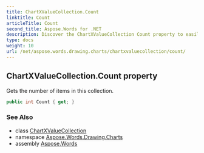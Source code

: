 ```yaml
---
title: ChartXValueCollection.Count
linktitle: Count
articleTitle: Count
second_title: Aspose.Words for .NET
description: Discover the ChartXValueCollection Count property to easily retrieve the total number of items in your data collection for efficient analysis.
type: docs
weight: 10
url: /net/aspose.words.drawing.charts/chartxvaluecollection/count/
---
```

## ChartXValueCollection.Count property

Gets the number of items in this collection.

```csharp
public int Count { get; }
```

### See Also

* class [ChartXValueCollection](../)
* namespace [Aspose.Words.Drawing.Charts](../../../aspose.words.drawing.charts/)
* assembly [Aspose.Words](../../../)
